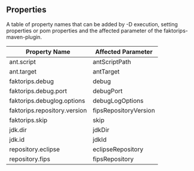 ## Properties

A table of property names that can be added by -D execution, setting properties or pom properties and the affected parameter of the faktorips-maven-plugin.

|Property Name|Affected Parameter|
|-------------|------------------|
|ant.script|antScriptPath|
|ant.target|antTarget|
|faktorips.debug|debug|
|faktorips.debug.port|debugPort|
|faktorips.debuglog.options|debugLogOptions|
|faktorips.repository.version|fipsRepositoryVersion|
|faktorips.skip|skip|
|jdk.dir|jdkDir|
|jdk.id |jdkId|
|repository.eclipse|eclipseRepository|
|repository.fips|fipsRepository|
